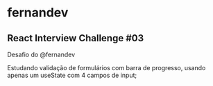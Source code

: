 # fernandev

## React Interview Challenge #03

Desafio do @fernandev

Estudando validação de formulários com barra de progresso, usando apenas um useState com 4 campos de input;
